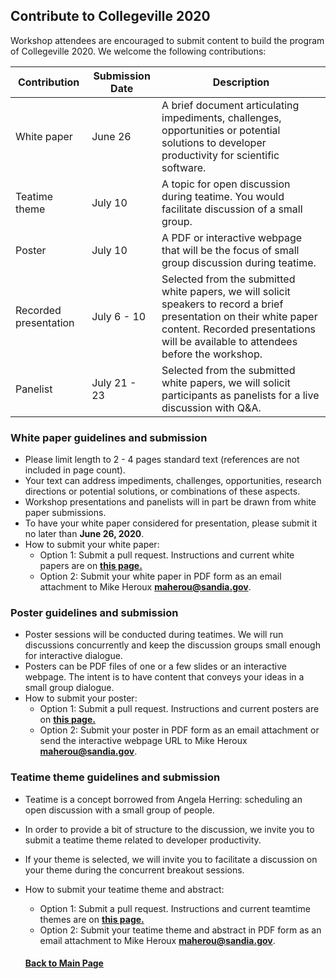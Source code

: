 ## Contribute to Collegeville 2020

Workshop attendees are encouraged to submit content to build the program of Collegeville 2020.  We welcome the following contributions:

| Contribution| Submission Date | Description                                |
|-------------|-----------------|--------------------------------------------|
| White paper | June 26 | A brief document articulating impediments, challenges, opportunities or potential solutions to developer productivity for scientific software. |
| Teatime theme | July 10 |A topic for open discussion during teatime.  You would facilitate discussion of a small group. |
| Poster      |July 10  |A PDF or interactive webpage that will be the focus of small group discussion during teatime. |
| Recorded presentation | July 6 - 10 | Selected from the submitted white papers, we will solicit speakers to record a brief presentation on their white paper content.  Recorded presentations will be available to attendees before the workshop. |
Panelist |  July 21 - 23 | Selected from the submitted white papers, we will solicit participants as panelists for a live discussion with Q&A. |

### White paper guidelines and submission
- Please limit length to 2 - 4 pages standard text (references are not included in page count).
- Your text can address impediments, challenges, opportunities, research directions or potential solutions, or combinations of these aspects.
- Workshop presentations and panelists will in part be drawn from white paper submissions.
- To have your white paper considered for presentation, please submit it no later than **June 26, 2020**.
- How to submit your white paper:
  - Option 1: Submit a pull request. Instructions and current white papers are on **[this page.](https://collegeville.github.io/CW20/WorkshopResources/WhitePapers/WhitePaperList.html)**
  - Option 2: Submit your white paper in PDF form as an email attachment to Mike Heroux **<maherou@sandia.gov>**.

### Poster guidelines and submission
- Poster sessions will be conducted during teatimes.  We will run discussions concurrently and keep the discussion groups small enough for interactive dialogue.
- Posters can be PDF files of one or a few slides or an interactive webpage.  The intent is to have content that conveys your ideas in a small group dialogue.
- How to submit your poster:
  - Option 1: Submit a pull request. Instructions and current posters are on **[this page.](https://collegeville.github.io/CW20/WorkshopResources/Posters/PosterList.html)**
  - Option 2: Submit your poster in PDF form as an email attachment or send the interactive webpage URL to Mike Heroux **<maherou@sandia.gov>**.

### Teatime theme guidelines and submission
- Teatime is a concept borrowed from Angela Herring: scheduling an open discussion with a small group of people.  
- In order to provide a bit of structure to the discussion, we invite you to submit a teatime theme related to developer productivity.
- If your theme is selected, we will invite you to facilitate a discussion on your theme during the concurrent breakout sessions.
- How to submit your teatime theme and abstract:
  - Option 1: Submit a pull request. Instructions and current teamtime themes are on **[this page.](https://collegeville.github.io/CW20/WorkshopResources/TeatimeThemes/TeatimeThemeList.html)**
  - Option 2: Submit your teatime theme and abstract in PDF form as an email attachment to Mike Heroux **<maherou@sandia.gov>**.


  #### [Back to Main Page](index.md)
